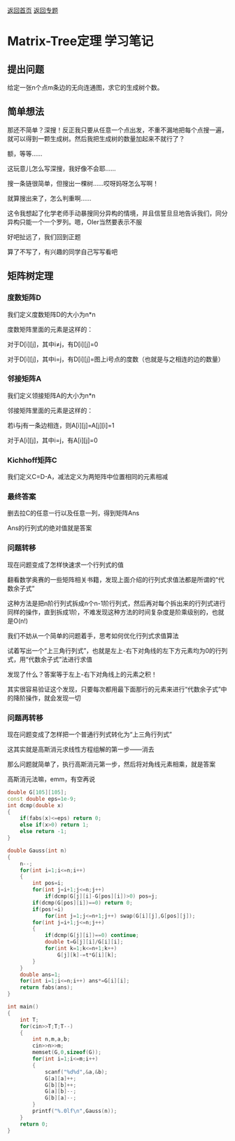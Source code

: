 [返回首页](https://EbolaEmperor.github.io)
[返回专题](https://EbolaEmperor.github.io/special/MatrixTree)

# Matrix-Tree定理 学习笔记

## 提出问题

给定一张n个点m条边的无向连通图，求它的生成树个数。

## 简单想法

那还不简单？深搜！反正我只要从任意一个点出发，不重不漏地把每个点搜一遍，就可以得到一颗生成树。然后我把生成树的数量加起来不就行了？

额，等等……

这玩意儿怎么写深搜，我好像不会耶……

搜一条链很简单，但搜出一棵树……哎呀妈呀怎么写啊！

就算搜出来了，怎么判重啊……

这令我想起了化学老师手动暴搜同分异构的情境，并且信誓旦旦地告诉我们，同分异构只能一个一个罗列。嗯，OIer当然要表示不服

好吧扯远了，我们回到正题

算了不写了，有兴趣的同学自己写写看吧

## 矩阵树定理

### 度数矩阵D

我们定义度数矩阵D的大小为n*n

度数矩阵里面的元素是这样的：

对于D[i][j]，其中i≠j，有D[i][j]=0

对于D[i][j]，其中i=j，有D[i][j]=图上i号点的度数（也就是与之相连的边的数量）

### 邻接矩阵A

我们定义领接矩阵A的大小为n*n

邻接矩阵里面的元素是这样的：

若i与j有一条边相连，则A[i][j]=A[j][i]=1

对于A[i][j]，其中i=j，有A[i][j]=0

### Kichhoff矩阵C

我们定义C=D-A，减法定义为两矩阵中位置相同的元素相减

### 最终答案

删去拉C的任意一行以及任意一列，得到矩阵Ans

Ans的行列式的绝对值就是答案

### 问题转移

现在问题变成了怎样快速求一个行列式的值

翻看数学奥赛的一些矩阵相关书籍，发现上面介绍的行列式求值法都是所谓的“代数余子式”

这种方法是把n阶行列式拆成n个n-1阶行列式，然后再对每个拆出来的行列式进行同样的操作，直到拆成1阶，不难发现这种方法的时间复杂度是阶乘级别的，也就是O(n!)

我们不妨从一个简单的问题着手，思考如何优化行列式求值算法

试着写出一个“上三角行列式”，也就是左上-右下对角线的左下方元素均为0的行列式，用“代数余子式”法进行求值

发现了什么？答案等于左上-右下对角线上的元素之积！

其实很容易验证这个发现，只要每次都用最下面那行的元素来进行“代数余子式”中的降阶操作，就会发现一切

### 问题再转移

现在问题变成了怎样把一个普通行列式转化为“上三角行列式”

这其实就是高斯消元求线性方程组解的第一步——消去

那么问题就简单了，执行高斯消元第一步，然后将对角线元素相乘，就是答案

高斯消元法嘛，emm，有空再说

```cpp
double G[105][105];
const double eps=1e-9;
int dcmp(double x)
{
	if(fabs(x)<=eps) return 0;
	else if(x>0) return 1;
	else return -1;
}

double Gauss(int n)
{
	n--;
	for(int i=1;i<=n;i++)
	{
		int pos=i;
		for(int j=i+1;j<=n;j++)
			if(dcmp(G[j][i]-G[pos][i])>0) pos=j;
		if(dcmp(G[pos][i])==0) return 0;
		if(pos!=i)
			for(int j=1;j<=n+1;j++) swap(G[i][j],G[pos][j]);
		for(int j=i+1;j<=n;j++)
		{
			if(dcmp(G[j][i])==0) continue;
			double t=G[j][i]/G[i][i];
			for(int k=1;k<=n+1;k++)
				G[j][k]-=t*G[i][k];
		}
	}
	double ans=1;
	for(int i=1;i<=n;i++) ans*=G[i][i];
	return fabs(ans);
}

int main()
{
	int T;
	for(cin>>T;T;T--)
	{
		int n,m,a,b;
		cin>>n>>m;
		memset(G,0,sizeof(G));
		for(int i=1;i<=m;i++)
		{
			scanf("%d%d",&a,&b);
			G[a][a]++;
			G[b][b]++;
			G[a][b]--;
			G[b][a]--;
		}
		printf("%.0lf\n",Gauss(n));
	}
	return 0;
}
```
